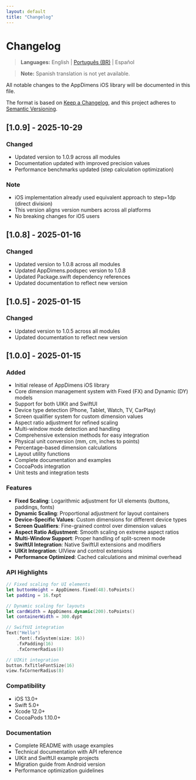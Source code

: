 ```yaml
---
layout: default
title: "Changelog"
---
```


# Changelog

> **Languages:** English | [Português (BR)](../LANG/pt-BR/iOS/CHANGELOG.md) | Español

> **Note:** Spanish translation is not yet available.

All notable changes to the AppDimens iOS library will be documented in this file.

The format is based on [Keep a Changelog](https://keepachangelog.com/en/1.0.0/),
and this project adheres to [Semantic Versioning](https://semver.org/spec/v2.0.0.html).

## [1.0.9] - 2025-10-29

### Changed
- Updated version to 1.0.9 across all modules
- Documentation updated with improved precision values
- Performance benchmarks updated (step calculation optimization)

### Note
- iOS implementation already used equivalent approach to step=1dp (direct division)
- This version aligns version numbers across all platforms
- No breaking changes for iOS users

## [1.0.8] - 2025-01-16

### Changed
- Updated version to 1.0.8 across all modules
- Updated AppDimens.podspec version to 1.0.8
- Updated Package.swift dependency references
- Updated documentation to reflect new version

## [1.0.5] - 2025-01-15

### Changed
- Updated version to 1.0.5 across all modules
- Updated documentation to reflect new version

## [1.0.0] - 2025-01-15

### Added
- Initial release of AppDimens iOS library
- Core dimension management system with Fixed (FX) and Dynamic (DY) models
- Support for both UIKit and SwiftUI
- Device type detection (Phone, Tablet, Watch, TV, CarPlay)
- Screen qualifier system for custom dimension values
- Aspect ratio adjustment for refined scaling
- Multi-window mode detection and handling
- Comprehensive extension methods for easy integration
- Physical unit conversion (mm, cm, inches to points)
- Percentage-based dimension calculations
- Layout utility functions
- Complete documentation and examples
- CocoaPods integration
- Unit tests and integration tests

### Features
- **Fixed Scaling**: Logarithmic adjustment for UI elements (buttons, paddings, fonts)
- **Dynamic Scaling**: Proportional adjustment for layout containers
- **Device-Specific Values**: Custom dimensions for different device types
- **Screen Qualifiers**: Fine-grained control over dimension values
- **Aspect Ratio Adjustment**: Smooth scaling on extreme aspect ratios
- **Multi-Window Support**: Proper handling of split-screen mode
- **SwiftUI Integration**: Native SwiftUI extensions and modifiers
- **UIKit Integration**: UIView and control extensions
- **Performance Optimized**: Cached calculations and minimal overhead

### API Highlights
```swift
// Fixed scaling for UI elements
let buttonHeight = AppDimens.fixed(48).toPoints()
let padding = 16.fxpt

// Dynamic scaling for layouts
let cardWidth = AppDimens.dynamic(200).toPoints()
let containerWidth = 300.dypt

// SwiftUI integration
Text("Hello")
    .font(.fxSystem(size: 16))
    .fxPadding(16)
    .fxCornerRadius(8)

// UIKit integration
button.fxTitleFontSize(16)
view.fxCornerRadius(8)
```

### Compatibility
- iOS 13.0+
- Swift 5.0+
- Xcode 12.0+
- CocoaPods 1.10.0+

### Documentation
- Complete README with usage examples
- Technical documentation with API reference
- UIKit and SwiftUI example projects
- Migration guide from Android version
- Performance optimization guidelines
